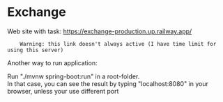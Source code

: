 # Exchange
Web site with task: https://exchange-production.up.railway.app/

		Warning: this link doesn't always active (I have time limit for using this server)
		


Another way to run application:

Run "./mvnw spring-boot:run" in a root-folder.\
In that case, you can see the result by typing "localhost:8080" in your browser, unless your use different port
